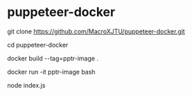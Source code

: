 # puppeteer-docker

git clone https://github.com/MacroXJTU/puppeteer-docker.git

cd puppeteer-docker

docker build --tag=pptr-image .

docker run -it pptr-image bash

node index.js



